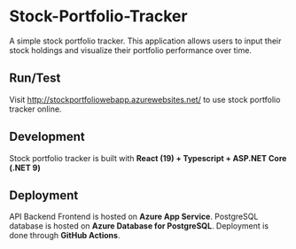 # Stock-Portfolio-Tracker
A simple stock portfolio tracker. This application allows users to input their stock holdings and visualize their portfolio performance over time.

## Run/Test
Visit http://stockportfoliowebapp.azurewebsites.net/ to use stock portfolio tracker online.

## Development
Stock portfolio tracker is built with **React (19) + Typescript + ASP.NET Core (.NET 9)**

## Deployment
API Backend Frontend is hosted on **Azure App Service**.
PostgreSQL database is hosted on **Azure Database for PostgreSQL**.	
Deployment is done through **GitHub Actions**.
